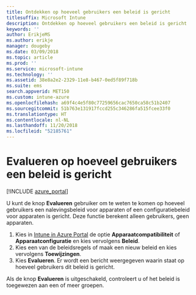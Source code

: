 ```yaml
---
title: Ontdekken op hoeveel gebruikers een beleid is gericht
titlesuffix: Microsoft Intune
description: Ontdekken op hoeveel gebruikers een beleid is gericht
keywords: ''
author: ErikjeMS
ms.author: erikje
manager: dougeby
ms.date: 03/09/2018
ms.topic: article
ms.prod: ''
ms.service: microsoft-intune
ms.technology: ''
ms.assetid: 38e8a2e2-2329-11e8-b467-0ed5f89f718b
ms.suite: ems
search.appverid: MET150
ms.custom: intune-azure
ms.openlocfilehash: a69f4c4e5f80c77259656cac7650ca58c51b2407
ms.sourcegitcommit: 51b763e131917fccd255c346286fa515fcee33f0
ms.translationtype: HT
ms.contentlocale: nl-NL
ms.lasthandoff: 11/20/2018
ms.locfileid: "52185761"
---
```

# <a name="evaluate-how-many-users-are-targeted-by-a-policy"></a>Evalueren op hoeveel gebruikers een beleid is gericht
[!INCLUDE [azure_portal](./includes/azure_portal.md)]

U kunt de knop **Evalueren** gebruiker om te weten te komen op hoeveel gebruikers een nalevingsbeleid voor apparaten of een configuratiebeleid voor apparaten is gericht. Deze functie berekent alleen gebruikers, geen apparaten.

1.  Kies in [Intune in Azure Portal](https://aka.ms/intuneportal) de optie **Apparaatcompatibiliteit** of **Apparaatconfiguratie** en kies vervolgens **Beleid**.
2.  Kies een van de beleidsregels of maak een nieuw beleid en kies vervolgens **Toewijzingen**.
3.  Kies **Evalueren**. Er wordt een bericht weergegeven waarin staat op hoeveel gebruikers dit beleid is gericht.

Als de knop **Evalueren** is uitgeschakeld, controleert u of het beleid is toegewezen aan een of meer groepen.

